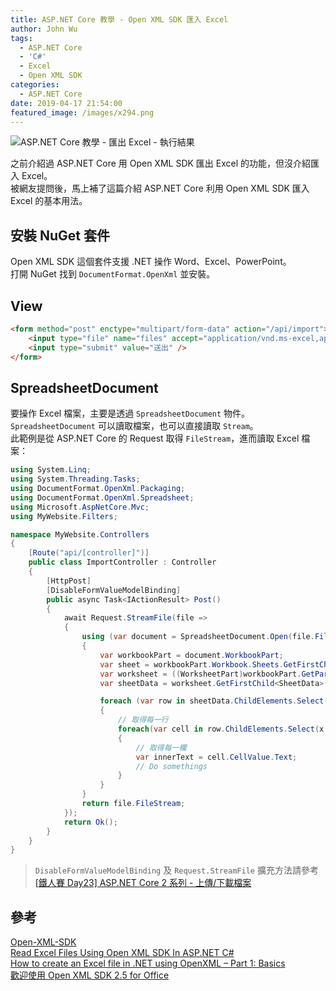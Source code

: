 ```yaml
---
title: ASP.NET Core 教學 - Open XML SDK 匯入 Excel
author: John Wu
tags:
  - ASP.NET Core
  - 'C#'
  - Excel
  - Open XML SDK
categories:
  - ASP.NET Core
date: 2019-04-17 21:54:00
featured_image: /images/x294.png
---
```

![ASP.NET Core 教學 - 匯出 Excel - 執行結果](/images/x294.png)

之前介紹過 ASP.NET Core 用 Open XML SDK 匯出 Excel 的功能，但沒介紹匯入 Excel。  
被網友提問後，馬上補了這篇介紹 ASP.NET Core 利用 Open XML SDK 匯入 Excel 的基本用法。  

<!-- more -->

## 安裝 NuGet 套件

Open XML SDK 這個套件支援 .NET 操作 Word、Excel、PowerPoint。  
打開 NuGet 找到 `DocumentFormat.OpenXml` 並安裝。  

## View

```html
<form method="post" enctype="multipart/form-data" action="/api/import">
    <input type="file" name="files" accept="application/vnd.ms-excel,application/vnd.openxmlformats-officedocument.spreadsheetml.sheet" />
    <input type="submit" value="送出" />
</form>
```

## SpreadsheetDocument

要操作 Excel 檔案，主要是透過 `SpreadsheetDocument` 物件。  
`SpreadsheetDocument` 可以讀取檔案，也可以直接讀取 `Stream`。  
此範例是從 ASP.NET Core 的 Request 取得 `FileStream`，進而讀取 Excel 檔案：

```cs
using System.Linq;
using System.Threading.Tasks;
using DocumentFormat.OpenXml.Packaging;
using DocumentFormat.OpenXml.Spreadsheet;
using Microsoft.AspNetCore.Mvc;
using MyWebsite.Filters;

namespace MyWebsite.Controllers
{
    [Route("api/[controller]")]
    public class ImportController : Controller
    {
        [HttpPost]
        [DisableFormValueModelBinding]
        public async Task<IActionResult> Post()
        {
            await Request.StreamFile(file =>
            {
                using (var document = SpreadsheetDocument.Open(file.FileStream, false))
                {
                    var workbookPart = document.WorkbookPart;
                    var sheet = workbookPart.Workbook.Sheets.GetFirstChild<Sheet>();
                    var worksheet = ((WorksheetPart)workbookPart.GetPartById(sheet.Id)).Worksheet;
                    var sheetData = worksheet.GetFirstChild<SheetData>();

                    foreach (var row in sheetData.ChildElements.Select(x=>x as Row))
                    {
                        // 取得每一行
                        foreach(var cell in row.ChildElements.Select(x => x as Cell))
                        {
                            // 取得每一欄
                            var innerText = cell.CellValue.Text;
                            // Do somethings
                        }
                    }
                }
                return file.FileStream;
            });
            return Ok();
        }
    }
}
```

> `DisableFormValueModelBinding` 及 `Request.StreamFile` 擴充方法請參考 [[鐵人賽 Day23] ASP.NET Core 2 系列 - 上傳/下載檔案
](/article/ironman-day23-asp-net-core-upload-download-files.html)

## 參考

[Open-XML-SDK](https://github.com/OfficeDev/Open-XML-SDK)  
[Read Excel Files Using Open XML SDK In ASP.NET C#](https://social.technet.microsoft.com/wiki/contents/articles/35010.read-excel-files-using-open-xml-sdk-in-asp-net-c.aspx)  
[How to create an Excel file in .NET using OpenXML – Part 1: Basics](https://goo.gl/TU7QMY)  
[歡迎使用 Open XML SDK 2.5 for Office](https://msdn.microsoft.com/zh-tw/library/office/bb448854.aspx)  